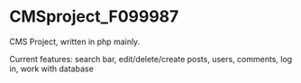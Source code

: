 # CMSproject_F099987
CMS Project, written in php mainly.

Current features: search bar, edit/delete/create posts, users, comments, log in, work with database
